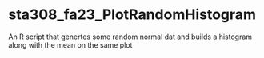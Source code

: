 # sta308_fa23_PlotRandomHistogram



An R script that genertes some random normal dat and builds a histogram along with the mean on the same plot 


